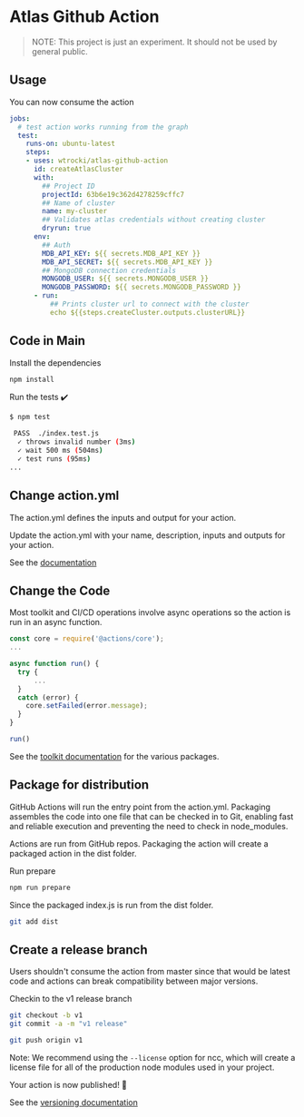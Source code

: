 # Atlas Github Action

> NOTE: This project is just an experiment. It should not be used by general public.

## Usage

You can now consume the action 

```yaml
jobs:
  # test action works running from the graph
  test:
    runs-on: ubuntu-latest
    steps:
    - uses: wtrocki/atlas-github-action
      id: createAtlasCluster
      with:
        ## Project ID
        projectId: 63b6e19c362d4278259cffc7
        ## Name of cluster
        name: my-cluster
        ## Validates atlas credentials without creating cluster
        dryrun: true
      env:
        ## Auth
        MDB_API_KEY: ${{ secrets.MDB_API_KEY }}
        MDB_API_SECRET: ${{ secrets.MDB_API_KEY }}
        ## MongoDB connection credentials
        MONGODB_USER: ${{ secrets.MONGODB_USER }}
        MONGODB_PASSWORD: ${{ secrets.MONGODB_PASSWORD }}
      - run: 
          ## Prints cluster url to connect with the cluster
          echo ${{steps.createCluster.outputs.clusterURL}}
```


 
## Code in Main

Install the dependencies

```bash
npm install
```

Run the tests :heavy_check_mark:

```bash
$ npm test

 PASS  ./index.test.js
  ✓ throws invalid number (3ms)
  ✓ wait 500 ms (504ms)
  ✓ test runs (95ms)
...
```

## Change action.yml

The action.yml defines the inputs and output for your action.

Update the action.yml with your name, description, inputs and outputs for your action.

See the [documentation](https://help.github.com/en/articles/metadata-syntax-for-github-actions)

## Change the Code

Most toolkit and CI/CD operations involve async operations so the action is run in an async function.

```javascript
const core = require('@actions/core');
...

async function run() {
  try {
      ...
  }
  catch (error) {
    core.setFailed(error.message);
  }
}

run()
```

See the [toolkit documentation](https://github.com/actions/toolkit/blob/master/README.md#packages) for the various packages.

## Package for distribution

GitHub Actions will run the entry point from the action.yml. Packaging assembles the code into one file that can be checked in to Git, enabling fast and reliable execution and preventing the need to check in node_modules.

Actions are run from GitHub repos.  Packaging the action will create a packaged action in the dist folder.

Run prepare

```bash
npm run prepare
```

Since the packaged index.js is run from the dist folder.

```bash
git add dist
```

## Create a release branch

Users shouldn't consume the action from master since that would be latest code and actions can break compatibility between major versions.

Checkin to the v1 release branch

```bash
git checkout -b v1
git commit -a -m "v1 release"
```

```bash
git push origin v1
```

Note: We recommend using the `--license` option for ncc, which will create a license file for all of the production node modules used in your project.

Your action is now published! :rocket:

See the [versioning documentation](https://github.com/actions/toolkit/blob/master/docs/action-versioning.md)
